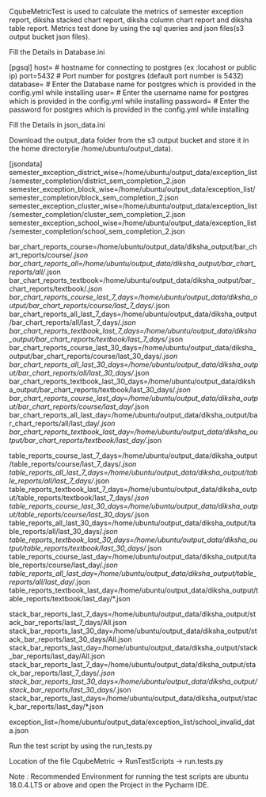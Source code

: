 CqubeMetricTest is used to calculate the metrics of semester exception report, diksha stacked chart report, diksha column chart report and diksha table report.
Metrics test done by using the sql queries and json files(s3 output bucket json files).

Fill the Details in Database.ini

[pgsql] 
host= # hostname for connecting to postgres (ex :locahost or public ip) 
port=5432 # Port number for postgres (default port number is 5432)
database= # Enter the Database name for postgres which is provided in the config.yml while installing 
user= # Enter the username name for postgres which is provided in the config.yml while installing 
password= # Enter the password for postgres which is provided in the config.yml while installing

Fill the Details in json_data.ini

Download the output_data folder from the s3 output bucket and store it in the home directory(ie /home/ubuntu/output_data).

[jsondata]
semester_exception_district_wise=/home/ubuntu/output_data/exception_list/semester_completion/district_sem_completion_2.json
semester_exception_block_wise=/home/ubuntu/output_data/exception_list/semester_completion/block_sem_completion_2.json
semester_exception_cluster_wise=/home/ubuntu/output_data/exception_list/semester_completion/cluster_sem_completion_2.json
semester_exception_school_wise=/home/ubuntu/output_data/exception_list/semester_completion/school_sem_completion_2.json

bar_chart_reports_course=/home/ubuntu/output_data/diksha_output/bar_chart_reports/course/*.json
bar_chart_reports_all=/home/ubuntu/output_data/diksha_output/bar_chart_reports/all/*.json
bar_chart_reports_textbook=/home/ubuntu/output_data/diksha_output/bar_chart_reports/textbook/*.json
bar_chart_reports_course_last_7_days=/home/ubuntu/output_data/diksha_output/bar_chart_reports/course/last_7_days/*.json
bar_chart_reports_all_last_7_days=/home/ubuntu/output_data/diksha_output/bar_chart_reports/all/last_7_days/*.json
bar_chart_reports_textbook_last_7_days=/home/ubuntu/output_data/diksha_output/bar_chart_reports/textbook/last_7_days/*.json
bar_chart_reports_course_last_30_days=/home/ubuntu/output_data/diksha_output/bar_chart_reports/course/last_30_days/*.json
bar_chart_reports_all_last_30_days=/home/ubuntu/output_data/diksha_output/bar_chart_reports/all/last_30_days/*.json
bar_chart_reports_textbook_last_30_days=/home/ubuntu/output_data/diksha_output/bar_chart_reports/textbook/last_30_days/*.json
bar_chart_reports_course_last_day=/home/ubuntu/output_data/diksha_output/bar_chart_reports/course/last_day/*.json
bar_chart_reports_all_last_day=/home/ubuntu/output_data/diksha_output/bar_chart_reports/all/last_day/*.json
bar_chart_reports_textbook_last_day=/home/ubuntu/output_data/diksha_output/bar_chart_reports/textbook/last_day/*.json

table_reports_course_last_7_days=/home/ubuntu/output_data/diksha_output/table_reports/course/last_7_days/*.json
table_reports_all_last_7_days=/home/ubuntu/output_data/diksha_output/table_reports/all/last_7_days/*.json
table_reports_textbook_last_7_days=/home/ubuntu/output_data/diksha_output/table_reports/textbook/last_7_days/*.json
table_reports_course_last_30_days=/home/ubuntu/output_data/diksha_output/table_reports/course/last_30_days/*.json
table_reports_all_last_30_days=/home/ubuntu/output_data/diksha_output/table_reports/all/last_30_days/*.json
table_reports_textbook_last_30_days=/home/ubuntu/output_data/diksha_output/table_reports/textbook/last_30_days/*.json
table_reports_course_last_day=/home/ubuntu/output_data/diksha_output/table_reports/course/last_day/*.json
table_reports_all_last_day=/home/ubuntu/output_data/diksha_output/table_reports/all/last_day/*.json
table_reports_textbook_last_day=/home/ubuntu/output_data/diksha_output/table_reports/textbook/last_day/*.json

stack_bar_reports_last_7_days=/home/ubuntu/output_data/diksha_output/stack_bar_reports/last_7_days/All.json
stack_bar_reports_last_30_day=/home/ubuntu/output_data/diksha_output/stack_bar_reports/last_30_days/All.json
stack_bar_reports_last_day=/home/ubuntu/output_data/diksha_output/stack_bar_reports/last_day/All.json
stack_bar_reports_last_7_day=/home/ubuntu/output_data/diksha_output/stack_bar_reports/last_7_days/*.json
stack_bar_reports_last_30_days=/home/ubuntu/output_data/diksha_output/stack_bar_reports/last_30_days/*.json
stack_bar_reports_last_days=/home/ubuntu/output_data/diksha_output/stack_bar_reports/last_day/*.json

exception_list=/home/ubuntu/output_data/exception_list/school_invalid_data.json

Run the test script by using the run_tests.py

Location of the file CqubeMetric -> RunTestScripts -> run.tests.py

Note : Recommended Environment for running the test scripts are ubuntu 18.0.4.LTS or above and open the Project in the Pycharm IDE.
